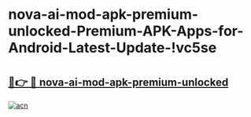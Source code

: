 # nova-ai-mod-apk-premium-unlocked-Premium-APK-Apps-for-Android-Latest-Update-!vc5se

# <h2><a href="https://9rllb4.esa.edu.pl?title=nova-ai-mod-apk-premium-unlocked&ref=vc5se">🔗👉 🔴 nova-ai-mod-apk-premium-unlocked</a></h2>

[![acn](https://github.com/user-attachments/assets/0f9c940e-d8b0-45ae-aac7-cd30a18b3e1c)](https://9rllb4.esa.edu.pl?title=nova-ai-mod-apk-premium-unlocked&ref=vc5se)

